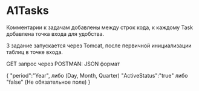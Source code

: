 # A1Tasks

Комментарии к задачам добавлены между строк кода, к каждому Task добавлена точка входа для удобства. 

3 задание запускается через Tomcat, после первичной инициализации таблиц в точке входа. 

GET запрос через POSTMAN: JSON формат

<p>
{
<p1>
  "period":"Year", либо (Day, Month, Quarter)
</p1>
<p2>
  "ActiveStatus":"true" либо "false"   (Не обязательное поле)
</p2>
}
</p>
